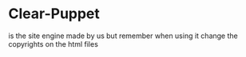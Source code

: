 # Clear-Puppet
is the site engine made by us 
but remember when using it 
change the copyrights on the html files

